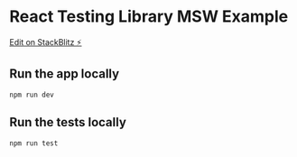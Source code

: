 # React Testing Library MSW Example

[Edit on StackBlitz ⚡️](https://stackblitz.com/edit/nextjs-8imwns)

## Run the app locally

`npm run dev`

## Run the tests locally

`npm run test`
